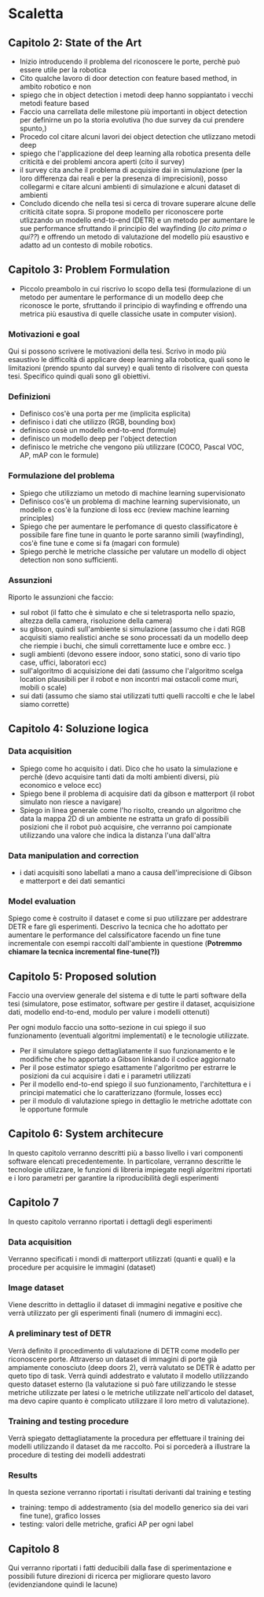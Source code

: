 # Scaletta

## Capitolo 2: State of the Art

* Inizio introducendo il problema del riconoscere le porte, perchè può essere utile per la robotica 
* Cito qualche lavoro di door detection con feature based method, in ambito robotico e non 
* spiego che in object detection i metodi deep hanno soppiantato i vecchi metodi feature based
* Faccio una carrellata delle milestone più importanti in object detection per definirne un po la storia evolutiva (ho due survey da cui prendere spunto,)
* Procedo col citare alcuni lavori dei object detection che utlizzano metodi deep
* spiego che l'applicazione del deep learning alla robotica presenta delle criticità e dei problemi ancora aperti (cito il survey)
* il survey cita anche il problema di acquisire dai in simulazione (per la loro differenza dai reali e per la presenza di imprecisioni), posso collegarmi e citare alcuni ambienti di simulazione e alcuni dataset di ambienti
* Concludo dicendo che nella tesi si cerca di trovare superare alcune delle criticità citate sopra. Si propone modello per riconoscere porte utlizzando un modello end-to-end (DETR) e un metodo per aumentare le sue performance sfruttando il principio del wayfinding (*lo cito prima o qui??*) e offrendo un metodo di valutazione del modello più esaustivo e adatto ad un contesto di mobile robotics.

## Capitolo 3: Problem Formulation

* Piccolo preambolo in cui riscrivo lo scopo della tesi (formulazione di un metodo per aumentare le performance di un modello deep che riconosce le porte, sfruttando il principio di wayfinding e offrendo una metrica più esaustiva di quelle classiche usate in computer vision).

### Motivazioni e goal

Qui si possono scrivere le motivazioni della tesi. Scrivo in modo più esaustivo le difficoltà di applicare deep learning alla robotica, quali sono le limitazioni (prendo spunto dal survey) e quali tento di risolvere con questa tesi. Specifico quindi quali sono gli obiettivi.

### Definizioni

* Definisco cos'è una porta per me (implicita esplicita)
* definisco i dati che utilizzo (RGB, bounding box)
* definisco cosè un modello end-to-end (formule)
* definisco un modello deep per l'object detection
* definisco le metriche che vengono più utilizzare (COCO, Pascal VOC, AP, mAP con le formule)

### Formulazione del problema

* Spiego che utilizziamo un metodo di machine learning supervisionato
* Definisco cos'è un problema di machine learning supervisionato, un modello e cos'è la funzione di loss ecc (review machine learning principles)
* Spiego che per aumentare le perfomance di questo classificatore è possibile fare fine tune in quanto le porte saranno simili (wayfinding), cos'è fine tune e come si fa (magari con formule)
* Spiego perchè le metriche classiche per valutare un modello di object detection non sono sufficienti.

### Assunzioni

Riporto le assunzioni che faccio:

* sul robot (il fatto che è simulato e che si teletrasporta nello spazio, altezza della camera, risoluzione della camera)
* su gibson, quindi sull'ambiente si simulazione (assumo che i dati RGB acquisiti siamo realistici anche se sono processati da un modello deep che riempie i buchi, che simuli correttamente luce e ombre ecc. )
* sugli ambienti (devono essere indoor, sono statici, sono di vario tipo case, uffici, laboratori ecc)
* sull'algoritmo di acquisizione dei dati (assumo che l'algoritmo scelga location plausibili per il robot e non incontri mai ostacoli come muri, mobili o scale)
* sui dati (assumo che siamo stai utilizzati tutti quelli raccolti e che le label siamo corrette)

## Capitolo 4: Soluzione logica

### Data acquisition

* Spiego come ho acquisito i dati. Dico che ho usato la simulazione e perchè (devo acquisire tanti dati da molti ambienti diversi, più economico e veloce ecc)
* Spiego bene il problema di acquisire dati da gibson e matterport (il robot simulato non riesce a navigare)
* Spiego in linea generale come l'ho risolto, creando un algoritmo che data la mappa 2D di un ambiente ne estratta un grafo di possibili posizioni che il robot può acquisire, che verranno poi campionate utilizzando una valore che indica la distanza l'una dall'altra

### Data manipulation and correction

* i dati acquisiti sono labellati a mano a causa dell'imprecisione di Gibson e matterport e dei dati semantici

### Model evaluation

Spiego come è costruito il dataset e come si puo utilizzare per addestrare DETR e fare gli esperimenti. Descrivo la tecnica che ho adottato per aumentare le performance del calssificatore facendo un fine tune incrementale con esempi raccolti dall'ambiente in questione (**Potremmo chiamare la tecnica incremental fine-tune(?))**

## Capitolo 5: Proposed solution

Faccio una overview generale del sistema e di tutte le parti software della tesi (simulatore, pose estimator, software per gestire il dataset, acquisizione dati, modello end-to-end, modulo per valure i modelli ottenuti)

Per ogni modulo faccio una sotto-sezione in cui spiego il suo funzionamento (eventuali algoritmi implementati) e le tecnologie utilizzate.

* Per il simulatore spiego dettagliatamente il suo funzionamento e le modifiche che ho apportato a Gibson linkando il codice aggiornato
* Per il pose estimator spiego esattamente l'algoritmo per estrarre le posizioni da cui acquisire i dati e i parametri utilizzati
* Per il modello end-to-end spiego il suo funzionamento, l'architettura e i principi matematici che lo caratterizzano (formule, losses ecc)
* per il modulo di valutazione spiego in dettaglio le metriche adottate con le opportune formule

## Capitolo 6: System architecure

In questo capitolo verranno descritti più a basso livello i vari componenti software elencati precedentemente. In particolare, verranno descritte le tecnologie utilizzare, le funzioni di libreria impiegate negli algoritmi riportati e i loro parametri per garantire la riproducibilità degli esperimenti

## Capitolo 7

In questo capitolo verranno riportati i dettagli degli esperimenti

### Data acquisition

Verranno specificati i mondi di matterport utilizzati (quanti e quali) e la procedure per acquisire le immagini (dataset)

### Image dataset

Viene descritto in dettaglio il dataset di immagini negative e positive che verrà utilizzato per gli esperimenti finali (numero di immagini ecc).

### A preliminary test of DETR

Verrà definito il procedimento di valutazione di DETR come modello per riconoscere porte. Attraverso un dataset di immagini di porte già ampiamente conosciuto (deep doors 2), verrà valutato se DETR è adatto per queto tipo di task. Verrà quindi addestrato e valutato il modello utilizzando questo dataset esterno (la valutazione si può fare utilizzando le stesse metriche utilizzate per latesi o le metriche utilizzate nell'articolo del dataset, ma devo capire quanto è complicato utilizzare il loro metro di valutazione).

### Training and testing procedure

Verrà spiegato dettagliatamente la procedura per effettuare il training dei modelli utilizzando il dataset da me raccolto. Poi si porcederà a illustrare la procedure di testing dei modelli addestrati

### Results

In questa sezione verranno riportati i risultati derivanti dal training e testing

* training: tempo di addestramento (sia del modello generico sia dei vari fine tune), grafico losses
* testing: valori delle metriche, grafici AP per ogni label

## Capitolo 8 

Qui verranno riportati i fatti deducibili dalla fase di sperimentazione e possibili future direzioni di ricerca per migliorare questo lavoro (evidenziandone quindi le lacune)

## 

